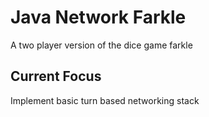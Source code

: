 # Java Network Farkle
A two player version of the dice game farkle

## Current Focus
Implement basic turn based networking stack

